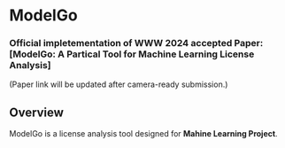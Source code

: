 # ModelGo

### Official impletementation of WWW 2024 accepted Paper:[ModelGo: A Partical Tool for Machine Learning License Analysis]

(Paper link will be updated after camera-ready submission.)

## Overview

ModelGo is a license analysis tool designed for **Mahine Learning Project**.
